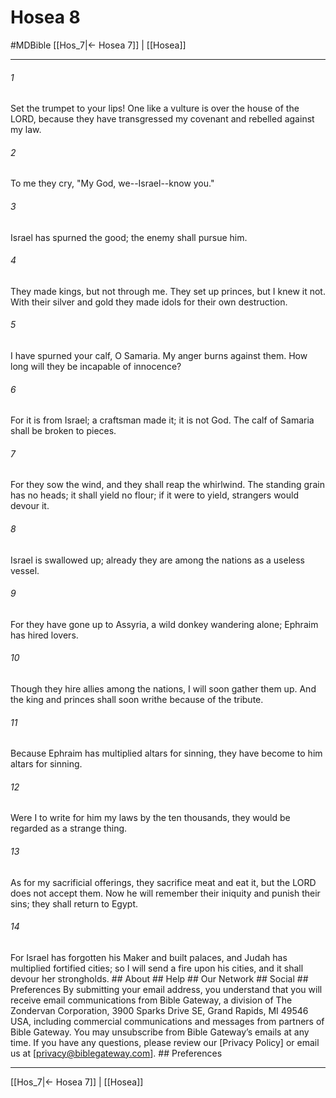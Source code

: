 # Hosea 8
#MDBible
[[Hos_7|← Hosea 7]] | [[Hosea]]

***


###### 1 
Set the trumpet to your lips! One like a vulture is over the house of the LORD, because they have transgressed my covenant and rebelled against my law. 

###### 2 
To me they cry, "My God, we--Israel--know you." 

###### 3 
Israel has spurned the good; the enemy shall pursue him. 

###### 4 
They made kings, but not through me. They set up princes, but I knew it not. With their silver and gold they made idols for their own destruction. 

###### 5 
I have spurned your calf, O Samaria. My anger burns against them. How long will they be incapable of innocence? 

###### 6 
For it is from Israel; a craftsman made it; it is not God. The calf of Samaria shall be broken to pieces. 

###### 7 
For they sow the wind, and they shall reap the whirlwind. The standing grain has no heads; it shall yield no flour; if it were to yield, strangers would devour it. 

###### 8 
Israel is swallowed up; already they are among the nations as a useless vessel. 

###### 9 
For they have gone up to Assyria, a wild donkey wandering alone; Ephraim has hired lovers. 

###### 10 
Though they hire allies among the nations, I will soon gather them up. And the king and princes shall soon writhe because of the tribute. 

###### 11 
Because Ephraim has multiplied altars for sinning, they have become to him altars for sinning. 

###### 12 
Were I to write for him my laws by the ten thousands, they would be regarded as a strange thing. 

###### 13 
As for my sacrificial offerings, they sacrifice meat and eat it, but the LORD does not accept them. Now he will remember their iniquity and punish their sins; they shall return to Egypt. 

###### 14 
For Israel has forgotten his Maker and built palaces, and Judah has multiplied fortified cities; so I will send a fire upon his cities, and it shall devour her strongholds. ## About ## Help ## Our Network ## Social ## Preferences By submitting your email address, you understand that you will receive email communications from Bible Gateway, a division of The Zondervan Corporation, 3900 Sparks Drive SE, Grand Rapids, MI 49546 USA, including commercial communications and messages from partners of Bible Gateway. You may unsubscribe from Bible Gateway&rsquo;s emails at any time. If you have any questions, please review our [Privacy Policy] or email us at [privacy@biblegateway.com]. ## Preferences

***

[[Hos_7|← Hosea 7]] | [[Hosea]]
